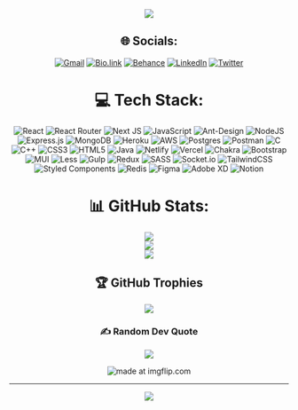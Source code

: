 <div align="center">
  <img src="https://res.cloudinary.com/dcdu4chvv/image/upload/v1698853381/aFSDAFSA_akco6d.png"></img>

## 🌐 Socials:
[![Gmail](https://img.shields.io/badge/Gmail-D14836?logo=gmail&logoColor=white)](mailto:shantanuvispute02@gmail.com)
[![Bio.link](https://img.shields.io/badge/bio.link-000000%7D?logo=biolink&logoColor=white)](https://bio.link/shantanu_vispute)
[![Behance](https://img.shields.io/badge/Behance-1769ff?logo=behance&logoColor=white)](https://www.behance.net/shantanuvi3802) [![LinkedIn](https://img.shields.io/badge/LinkedIn-%230077B5.svg?logo=linkedin&logoColor=white)](https://www.linkedin.com/in/shantanu-vispute/) [![Twitter](https://img.shields.io/badge/Twitter-%231DA1F2.svg?logo=Twitter&logoColor=white)](https://twitter.com/ShantanuV4) 

# 💻 Tech Stack:
![React](https://img.shields.io/badge/react-%2320232a.svg?logo=react&logoColor=%2361DAFB) ![React Router](https://img.shields.io/badge/React_Router-CA4245?logo=react-router&logoColor=white) ![Next JS](https://img.shields.io/badge/Next-black?logo=next.js&logoColor=white) ![JavaScript](https://img.shields.io/badge/javascript-%23323330.svg?logo=javascript&logoColor=%23F7DF1E) ![Ant-Design](https://img.shields.io/badge/-AntDesign-%230170FE?logo=ant-design&logoColor=white) ![NodeJS](https://img.shields.io/badge/node.js-6DA55F?logo=node.js&logoColor=white) ![Express.js](https://img.shields.io/badge/express.js-%23404d59.svg?logo=express&logoColor=%2361DAFB) ![MongoDB](https://img.shields.io/badge/MongoDB-%234ea94b.svg?logo=mongodb&logoColor=white) ![Heroku](https://img.shields.io/badge/heroku-%23430098.svg?logo=heroku&logoColor=white) ![AWS](https://img.shields.io/badge/AWS-%23FF9900.svg?logo=amazon-aws&logoColor=white) ![Postgres](https://img.shields.io/badge/postgres-%23316192.svg?logo=postgresql&logoColor=white) ![Postman](https://img.shields.io/badge/Postman-FF6C37?logo=postman&logoColor=white) ![C](https://img.shields.io/badge/c-%2300599C.svg?logo=c&logoColor=white) ![C++](https://img.shields.io/badge/c++-%2300599C.svg?logo=c%2B%2B&logoColor=white) ![CSS3](https://img.shields.io/badge/css3-%231572B6.svg?logo=css3&logoColor=white) ![HTML5](https://img.shields.io/badge/html5-%23E34F26.svg?logo=html5&logoColor=white) ![Java](https://img.shields.io/badge/java-%23ED8B00.svg?logo=java&logoColor=white) ![Netlify](https://img.shields.io/badge/netlify-%23000000.svg?logo=netlify&logoColor=#00C7B7) ![Vercel](https://img.shields.io/badge/vercel-%23000000.svg?logo=vercel&logoColor=white) ![Chakra](https://img.shields.io/badge/chakra-%234ED1C5.svg?logo=chakraui&logoColor=white) ![Bootstrap](https://img.shields.io/badge/bootstrap-%23563D7C.svg?logo=bootstrap&logoColor=white) ![MUI](https://img.shields.io/badge/MUI-%230081CB.svg?logo=material-ui&logoColor=white) ![Less](https://img.shields.io/badge/less-2B4C80?logo=less&logoColor=white) ![Gulp](https://img.shields.io/badge/GULP-%23CF4647.svg?logo=gulp&logoColor=white) ![Redux](https://img.shields.io/badge/redux-%23593d88.svg?logo=redux&logoColor=white) ![SASS](https://img.shields.io/badge/SASS-hotpink.svg?logo=SASS&logoColor=white) ![Socket.io](https://img.shields.io/badge/Socket.io-black?logo=socket.io&badgeColor=010101) ![TailwindCSS](https://img.shields.io/badge/tailwindcss-%2338B2AC.svg?logo=tailwind-css&logoColor=white) ![Styled Components](https://img.shields.io/badge/styled--components-DB7093?logo=styled-components&logoColor=white) ![Redis](https://img.shields.io/badge/redis-%23DD0031.svg?logo=redis&logoColor=white) 	![Figma](https://img.shields.io/badge/figma-%23F24E1E.svg?logo=figma&logoColor=white) ![Adobe XD](https://img.shields.io/badge/Adobe%20XD-470137?logo=Adobe%20XD&logoColor=#FF61F6) ![Notion](https://img.shields.io/badge/Notion-%23000000.svg?logo=notion&logoColor=white)
# 📊 GitHub Stats:
![](https://github-readme-stats.vercel.app/api?username=Shantanu-Vispute&theme=nightowl&hide_border=false&include_all_commits=true&count_private=true)<br/>
![](https://github-readme-streak-stats.herokuapp.com/?user=Shantanu-Vispute&theme=nightowl&hide_border=false)<br/>
![](https://github-readme-stats.vercel.app/api/top-langs/?username=Shantanu-Vispute&theme=nightowl&hide_border=false&include_all_commits=true&count_private=true&layout=compact)

## 🏆 GitHub Trophies
![](https://github-profile-trophy.vercel.app/?username=Shantanu-Vispute&theme=radical&no-frame=false&no-bg=false&margin-w=4)

### ✍️ Random Dev Quote
![](https://quotes-github-readme.vercel.app/api?type=horizontal&theme=radical)

<img src="https://i.imgflip.com/7rlquq.jpg" title="made at imgflip.com"/>

---
[![](https://visitcount.itsvg.in/api?id=Shantanu-Vispute&icon=1&color=8)](https://visitcount.itsvg.in)

<!-- Proudly created with GPRM ( https://gprm.itsvg.in ) -->
</div>

